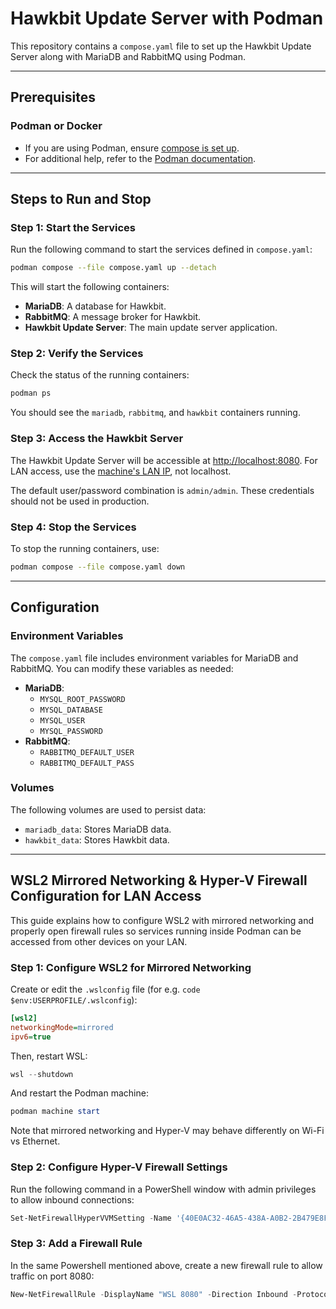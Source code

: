 # Hawkbit Update Server with Podman

This repository contains a `compose.yaml` file to set up the Hawkbit Update Server along with MariaDB and RabbitMQ using Podman.

---

## Prerequisites

### Podman or Docker

- If you are using Podman, ensure [compose is set up](https://podman-desktop.io/docs/compose/setting-up-compose).
- For additional help, refer to the [Podman documentation](https://podman.io/docs/).

---

## Steps to Run and Stop

### Step 1: Start the Services

Run the following command to start the services defined in `compose.yaml`:

```bash
podman compose --file compose.yaml up --detach
```

This will start the following containers:
- **MariaDB**: A database for Hawkbit.
- **RabbitMQ**: A message broker for Hawkbit.
- **Hawkbit Update Server**: The main update server application.

### Step 2: Verify the Services

Check the status of the running containers:

```bash
podman ps
```

You should see the `mariadb`, `rabbitmq`, and `hawkbit` containers running.

### Step 3: Access the Hawkbit Server

The Hawkbit Update Server will be accessible at [http://localhost:8080](http://localhost:8080). For LAN access, use the [machine's LAN IP](https://www.avg.com/en/signal/find-ip-address), not localhost.

The default user/password combination is `admin/admin`. These credentials should not be used in production.

### Step 4: Stop the Services

To stop the running containers, use:

```bash
podman compose --file compose.yaml down
```

---

## Configuration

### Environment Variables

The `compose.yaml` file includes environment variables for MariaDB and RabbitMQ. You can modify these variables as needed:

- **MariaDB**:
  - `MYSQL_ROOT_PASSWORD`
  - `MYSQL_DATABASE`
  - `MYSQL_USER`
  - `MYSQL_PASSWORD`
- **RabbitMQ**:
  - `RABBITMQ_DEFAULT_USER`
  - `RABBITMQ_DEFAULT_PASS`

### Volumes

The following volumes are used to persist data:
- `mariadb_data`: Stores MariaDB data.
- `hawkbit_data`: Stores Hawkbit data.

---

## WSL2 Mirrored Networking & Hyper-V Firewall Configuration for LAN Access

This guide explains how to configure WSL2 with mirrored networking and properly open firewall rules so services running inside Podman can be accessed from other devices on your LAN.

### Step 1: Configure WSL2 for Mirrored Networking

Create or edit the `.wslconfig` file (for e.g. `code $env:USERPROFILE/.wslconfig`):

```ini
[wsl2]
networkingMode=mirrored
ipv6=true
```

Then, restart WSL:

```powershell
wsl --shutdown
```

And restart the Podman machine:

```powershell
podman machine start
```

Note that mirrored networking and Hyper-V may behave differently on Wi-Fi vs Ethernet.

### Step 2: Configure Hyper-V Firewall Settings

Run the following command in a PowerShell window with admin privileges to allow inbound connections:

```powershell
Set-NetFirewallHyperVVMSetting -Name '{40E0AC32-46A5-438A-A0B2-2B479E8F2E90}' -DefaultInboundAction Allow
```

### Step 3: Add a Firewall Rule

In the same Powershell mentioned above, create a new firewall rule to allow traffic on port 8080:

```powershell
New-NetFirewallRule -DisplayName "WSL 8080" -Direction Inbound -Protocol TCP -LocalPort 8080 -Action Allow -Profile Private,Domain
```
